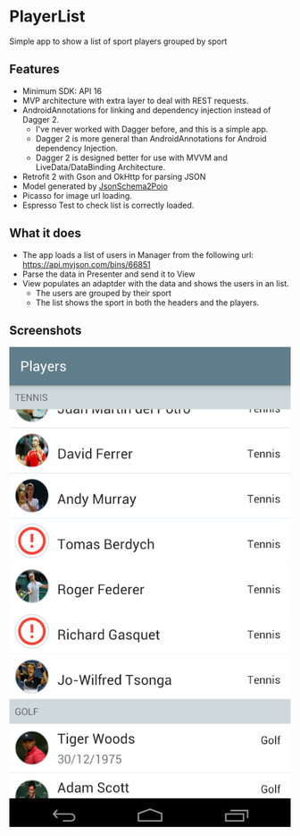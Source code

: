 # PlayerList

Simple app to show a list of sport players grouped by sport

## Features

* Minimum SDK: API 16
* MVP architecture with extra layer to deal with REST requests.
* AndroidAnnotations for linking and dependency injection instead of Dagger 2.
  * I've never worked with Dagger before, and this is a simple app.
  * Dagger 2 is more general than AndroidAnnotations for Android dependency Injection.
  * Dagger 2 is designed better for use with MVVM and LiveData/DataBinding Architecture.
* Retrofit 2 with Gson and OkHttp for parsing JSON
* Model generated by [JsonSchema2Pojo](http://www.jsonschema2pojo.org/)
* Picasso for image url loading.
* Espresso Test to check list is correctly loaded.

## What it does

* The app loads a list of users in Manager from the following url: https://api.myjson.com/bins/66851
* Parse the data in Presenter and send it to View
* View populates an adaptder with the data and shows the users in an list.
  * The users are grouped by their sport
  * The list shows the sport in both the headers and the players.

## Screenshots

![player_list](https://github.com/rodrixan/PlayerList/blob/master/player_list.png "player list")
